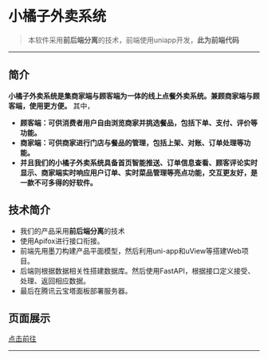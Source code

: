 

# 小橘子外卖系统
> 本软件采用**前后端分离**的技术，前端使用uniapp开发，**此为前端代码**
---
## 简介
  **小橘子外卖系统是集商家端与顾客端为一体的线上点餐外卖系统。兼顾商家端与顾客端，使用更方便。**
  其中，
+ **顾客端：可供消费者用户自由浏览商家并挑选餐品，包括下单、支付、评价等功能。**
+ **商家端：可供商家进行门店与餐品的管理，包括上架、对账、订单处理等功能。**
+ **并且我们的小橘子外卖系统具备首页智能推送、订单信息查看、顾客评论实时显示、商家端实时响应用户订单、实时菜品管理等亮点功能，交互更友好，是一款不可多得的好软件。**

## 技术简介
+ 我们的产品采用**前后端分离**的技术
+ 使用Apifox进行接口衔接。
+ 前端先用墨刀构建产品平面模型，然后利用uni-app和uView等搭建Web项目。
+ 后端则根据数据相关性搭建数据库。然后使用FastAPI，根据接口定义接受、处理、返回相应数据。
+ 最后在腾讯云宝塔面板部署服务器。

## 页面展示
 [点击前往](page_picture)


 ****
